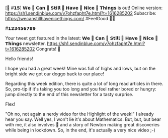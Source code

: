 [📩 #𝟭𝟱] 𝗪𝗲 👏 𝗖𝗮𝗻 👏 𝗦𝘁𝗶𝗹𝗹 👏 𝗛𝗮𝘃𝗲 👏 𝗡𝗶𝗰𝗲 👏 𝗧𝗵𝗶𝗻𝗴𝘀 is out!
Online version: https://sh1.sendinblue.com/v7ohzfapht7e.html?t=1616285202
Subscribe: https://wecanstillhavenicethings.com/
#FeelGood 🍃✨

#𝟭𝟮𝟯𝟰𝟱𝟲𝟳𝟴𝟵

Your tweet got featured in the latest: 𝗪𝗲 👏 𝗖𝗮𝗻 👏 𝗦𝘁𝗶𝗹𝗹 👏 𝗛𝗮𝘃𝗲 👏 𝗡𝗶𝗰𝗲 👏 𝗧𝗵𝗶𝗻𝗴𝘀 newsletter. https://sh1.sendinblue.com/v7ohzfapht7e.html?t=1616285202
Congrats! 📩

Hello friends!

I hope you had a great week! Mine was full of highs and lows, but on the bright side we got our doggo back to our place!

Regarding this week edition, there is quite a lot of long read articles in there. So, pro-tip if it's taking you too long and you feel rather bored or hungry: jump directly to the end of this newsletter for a tasty surprise.

Flex!

"Oh no, not again a nerdy video for the Highlight of the week!" I already hear you say.
Well yes, I won't lie it's about Mathematics. But, but, but bear with me, it also involves 🍕 and a story of Newton making great discoveries while being in lockdown. So, in the end, it's actually a very nice video ;-)
